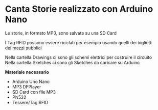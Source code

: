 # Canta Storie realizzato con Arduino Nano

Le storie, in formato MP3, sono salvate su una SD Card

I Tag RFID  possono essere riciclati per esempio usando quelli dei biglietti dei mezzi pubblici 

Nella cartella Drawings ci sono gli schemi elettrici per costruire il circuito
Nella cartella Sketches ci sono gli Sketches da caricare su Arduino


**Materiale necessario**
- Arduino Uno Nano
- MP3 DFPlayer
- SD Card con file MP3
- PN532
- Tessere/Tag RFID
